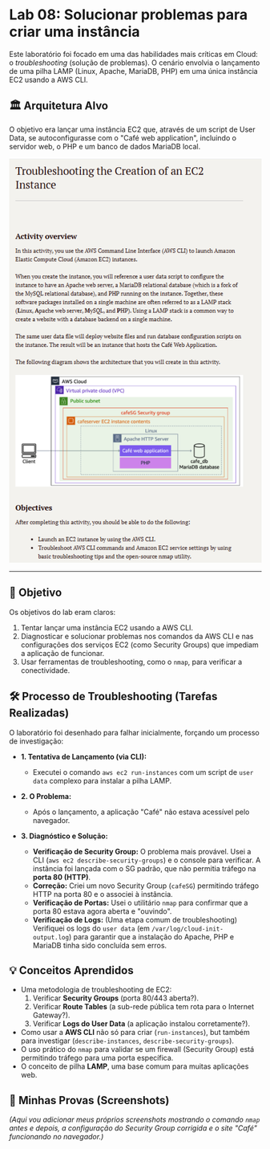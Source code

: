 # Lab 08: Solucionar problemas para criar uma instância

Este laboratório foi focado em uma das habilidades mais críticas em Cloud: o *troubleshooting* (solução de problemas). O cenário envolvia o lançamento de uma pilha LAMP (Linux, Apache, MariaDB, PHP) em uma única instância EC2 usando a AWS CLI.

## 🏛️ Arquitetura Alvo

O objetivo era lançar uma instância EC2 que, através de um script de User Data, se autoconfigurasse com o "Café web application", incluindo o servidor web, o PHP e um banco de dados MariaDB local.

![Diagrama da Arquitetura LAMP Stack](./arquitetura-lamp-stack.png)

---

## 🎯 Objetivo
Os objetivos do lab eram claros:
1.  Tentar lançar uma instância EC2 usando a AWS CLI.
2.  Diagnosticar e solucionar problemas nos comandos da AWS CLI e nas configurações dos serviços EC2 (como Security Groups) que impediam a aplicação de funcionar.
3.  Usar ferramentas de troubleshooting, como o `nmap`, para verificar a conectividade.

## 🛠️ Processo de Troubleshooting (Tarefas Realizadas)

O laboratório foi desenhado para falhar inicialmente, forçando um processo de investigação:

* **1. Tentativa de Lançamento (via CLI):**
    * Executei o comando `aws ec2 run-instances` com um script de `user data` complexo para instalar a pilha LAMP.

* **2. O Problema:**
    * Após o lançamento, a aplicação "Café" não estava acessível pelo navegador.

* **3. Diagnóstico e Solução:**
    * **Verificação de Security Group:** O problema mais provável. Usei a CLI (`aws ec2 describe-security-groups`) e o console para verificar. A instância foi lançada com o SG padrão, que não permitia tráfego na **porta 80 (HTTP)**.
    * **Correção:** Criei um novo Security Group (`cafeSG`) permitindo tráfego HTTP na porta 80 e o associei à instância.
    * **Verificação de Portas:** Usei o utilitário `nmap` para confirmar que a porta 80 estava agora aberta e "ouvindo".
    * **Verificação de Logs:** (Uma etapa comum de troubleshooting) Verifiquei os logs do `user data` (em `/var/log/cloud-init-output.log`) para garantir que a instalação do Apache, PHP e MariaDB tinha sido concluída sem erros.

## 💡 Conceitos Aprendidos
-   Uma metodologia de troubleshooting de EC2:
    1.  Verificar **Security Groups** (porta 80/443 aberta?).
    2.  Verificar **Route Tables** (a sub-rede pública tem rota para o Internet Gateway?).
    3.  Verificar **Logs do User Data** (a aplicação instalou corretamente?).
-   Como usar a **AWS CLI** não só para criar (`run-instances`), but também para investigar (`describe-instances`, `describe-security-groups`).
-   O uso prático do `nmap` para validar se um firewall (Security Group) está permitindo tráfego para uma porta específica.
-   O conceito de pilha **LAMP**, uma base comum para muitas aplicações web.

## 📸 Minhas Provas (Screenshots)

*(Aqui vou adicionar meus próprios screenshots mostrando o comando `nmap` antes e depois, a configuração do Security Group corrigida e o site "Café" funcionando no navegador.)*
